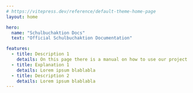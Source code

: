 ```yaml
---
# https://vitepress.dev/reference/default-theme-home-page
layout: home

hero:
  name: "Schulbuchaktion Docs"
  text: "Official Schulbuchaktion Documentation"

features:
  - title: Description 1
    details: On this page there is a manual on how to use our project
  - title: Explanation 1
    details: Lorem ipsum blablabla
  - title: Description 2
    details: Lorem ipsum blablabla
---
```


